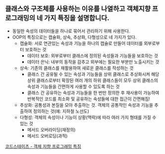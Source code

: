 ## 클래스와 구조체를 사용하는 이유를 나열하고 객체지향 프로그래밍의 네 가지 특징을 설명합니다.

- 동일한 속성의 데이터들을 하나로 묶어서 관리하기 위해 사용한다.
- OOP의 특징으로는 캡슐화, 상속, 추상화, 다형성으로 네 가지가 있다.
    - 캡슐화: 서로 연관있는 속성과 기능을 하나의 캡슐로 만들어 데이터를 외부로부터 보호하는 것
        - 데이터 보호: 외부로부터 클래스에 정의된 속성들과 기능들을 보호하는 것
        - 데이터 은닉: 내부의 동작을 감추고 외부에는 필요한 부분만 노출시키는 것
    - 상속: 기존의 클래스를 재활용하여 새로운 클래스를 작성하는 것
        - 클래스 간 공유될 수 있는 속성과 기능들을 상위 클래스로 추상화시켜 해당 상위 클래스로부터 확장된 여러 개의 하위 클래스들이 모두 상위 클래스의 속성과 기능들을 간편하게 사용할 수 있도록 하는 것
        - 클래스 간 공유하는 속성과 기능들을 한 번만 정의한 후 재사용이 가능하여 반복적인 코드를 최소화 및 공유하는 속성들에 대한 접근이 간편해짐!
    - 추상화: 공통성과 본질을 모아 추출하는 것. 객체의 공통적인 속성과 기능을 추출하여 정의하는 것(예: 지하철 노선도)
    - 다형성: 객체의 속성이나 기능이 상황(맥락)에 따라 여러 가지 형태를 가질 수 있는 것
        - 메서드 오버라이딩(재정의)
        - 메서드 오버로딩(과적)

[코드스테이츠 - 객체 지향 프로그래밍 특징](https://www.codestates.com/blog/content/%EA%B0%9D%EC%B2%B4-%EC%A7%80%ED%96%A5-%ED%94%84%EB%A1%9C%EA%B7%B8%EB%9E%98%EB%B0%8D-%ED%8A%B9%EC%A7%95)